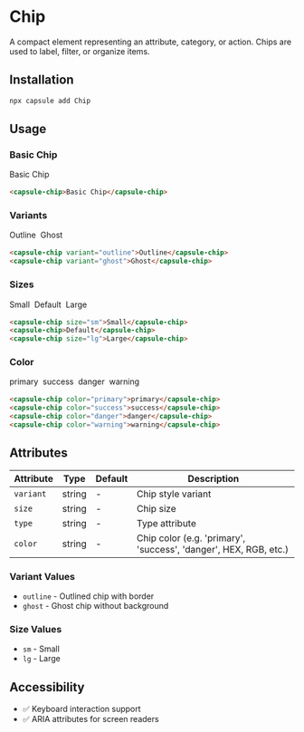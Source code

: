 # Chip

A compact element representing an attribute, category, or action. Chips are used to label, filter, or organize items.

## Installation

```bash
npx capsule add Chip
```

## Usage

### Basic Chip

<div style="margin: 1rem 0;"><capsule-chip>Basic Chip</capsule-chip></div>

```html
<capsule-chip>Basic Chip</capsule-chip>
```

### Variants

<div style="margin: 1rem 0; display: flex; gap: 0.5rem; flex-wrap: wrap;">
<capsule-chip variant="outline">Outline</capsule-chip>
<capsule-chip variant="ghost">Ghost</capsule-chip>
</div>

```html
<capsule-chip variant="outline">Outline</capsule-chip>
<capsule-chip variant="ghost">Ghost</capsule-chip>
```

### Sizes

<div style="margin: 1rem 0; display: flex; gap: 0.5rem; flex-wrap: wrap; align-items: center;">
<capsule-chip size="sm">Small</capsule-chip>
<capsule-chip>Default</capsule-chip>
<capsule-chip size="lg">Large</capsule-chip>
</div>

```html
<capsule-chip size="sm">Small</capsule-chip>
<capsule-chip>Default</capsule-chip>
<capsule-chip size="lg">Large</capsule-chip>
```

### Color

<div style="margin: 1rem 0; display: flex; gap: 0.5rem; flex-wrap: wrap; align-items: center;">
  <capsule-chip color="primary">primary</capsule-chip>
  <capsule-chip color="success">success</capsule-chip>
  <capsule-chip color="danger">danger</capsule-chip>
  <capsule-chip color="warning">warning</capsule-chip>
</div>

```html
<capsule-chip color="primary">primary</capsule-chip>
<capsule-chip color="success">success</capsule-chip>
<capsule-chip color="danger">danger</capsule-chip>
<capsule-chip color="warning">warning</capsule-chip>
```

## Attributes

| Attribute | Type   | Default | Description                                                      |
| --------- | ------ | ------- | ---------------------------------------------------------------- |
| `variant` | string | -       | Chip style variant                                               |
| `size`    | string | -       | Chip size                                                        |
| `type`    | string | -       | Type attribute                                                   |
| `color`   | string | -       | Chip color (e.g. 'primary', 'success', 'danger', HEX, RGB, etc.) |

### Variant Values

- `outline` - Outlined chip with border
- `ghost` - Ghost chip without background

### Size Values

- `sm` - Small
- `lg` - Large

## Accessibility

- ✅ Keyboard interaction support
- ✅ ARIA attributes for screen readers
